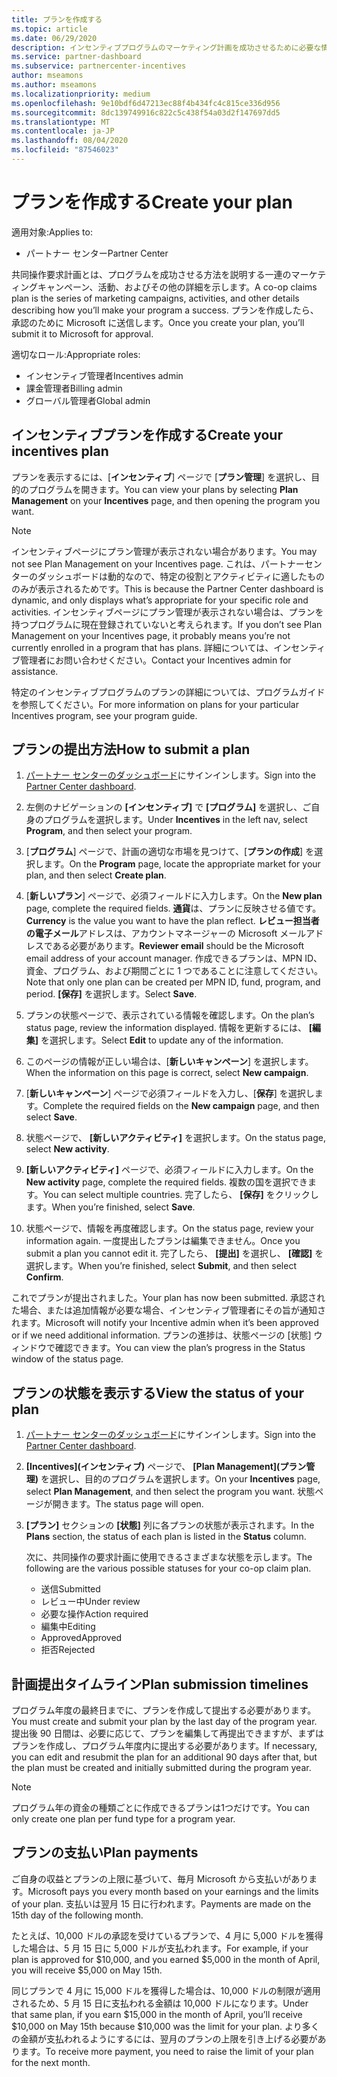 ```yaml
---
title: プランを作成する
ms.topic: article
ms.date: 06/29/2020
description: インセンティブプログラムのマーケティング計画を成功させるために必要な情報を収集して作成します。
ms.service: partner-dashboard
ms.subservice: partnercenter-incentives
author: mseamons
ms.author: mseamons
ms.localizationpriority: medium
ms.openlocfilehash: 9e10bdf6d47213ec88f4b434fc4c815ce336d956
ms.sourcegitcommit: 8dc139749916c822c5c438f54a03d2f147697dd5
ms.translationtype: MT
ms.contentlocale: ja-JP
ms.lasthandoff: 08/04/2020
ms.locfileid: "87546023"
---
```

# <a name="create-your-plan"></a><span data-ttu-id="8912d-103">プランを作成する</span><span class="sxs-lookup"><span data-stu-id="8912d-103">Create your plan</span></span>

<span data-ttu-id="8912d-104">適用対象:</span><span class="sxs-lookup"><span data-stu-id="8912d-104">Applies to:</span></span>

- <span data-ttu-id="8912d-105">パートナー センター</span><span class="sxs-lookup"><span data-stu-id="8912d-105">Partner Center</span></span>

<span data-ttu-id="8912d-106">共同操作要求計画とは、プログラムを成功させる方法を説明する一連のマーケティングキャンペーン、活動、およびその他の詳細を示します。</span><span class="sxs-lookup"><span data-stu-id="8912d-106">A co-op claims plan is the series of marketing campaigns, activities, and other details describing how you’ll make your program a success.</span></span> <span data-ttu-id="8912d-107">プランを作成したら、承認のために Microsoft に送信します。</span><span class="sxs-lookup"><span data-stu-id="8912d-107">Once you create your plan, you’ll submit it to Microsoft for approval.</span></span> 

<span data-ttu-id="8912d-108">適切なロール:</span><span class="sxs-lookup"><span data-stu-id="8912d-108">Appropriate roles:</span></span>

- <span data-ttu-id="8912d-109">インセンティブ管理者</span><span class="sxs-lookup"><span data-stu-id="8912d-109">Incentives admin</span></span>
- <span data-ttu-id="8912d-110">課金管理者</span><span class="sxs-lookup"><span data-stu-id="8912d-110">Billing admin</span></span>
- <span data-ttu-id="8912d-111">グローバル管理者</span><span class="sxs-lookup"><span data-stu-id="8912d-111">Global admin</span></span>

## <a name="create-your-incentives-plan"></a><span data-ttu-id="8912d-112">インセンティブプランを作成する</span><span class="sxs-lookup"><span data-stu-id="8912d-112">Create your incentives plan</span></span>

<span data-ttu-id="8912d-113">プランを表示するには、[**インセンティブ**] ページで [**プラン管理**] を選択し、目的のプログラムを開きます。</span><span class="sxs-lookup"><span data-stu-id="8912d-113">You can view your plans by selecting **Plan Management** on your **Incentives** page, and then opening the program you want.</span></span>

>[!NOTE]
><span data-ttu-id="8912d-114">インセンティブページにプラン管理が表示されない場合があります。</span><span class="sxs-lookup"><span data-stu-id="8912d-114">You may not see Plan Management on your Incentives page.</span></span> <span data-ttu-id="8912d-115">これは、パートナーセンターのダッシュボードは動的なので、特定の役割とアクティビティに適したもののみが表示されるためです。</span><span class="sxs-lookup"><span data-stu-id="8912d-115">This is because the Partner Center dashboard is dynamic, and only displays what’s appropriate for your specific role and activities.</span></span> <span data-ttu-id="8912d-116">インセンティブページにプラン管理が表示されない場合は、プランを持つプログラムに現在登録されていないと考えられます。</span><span class="sxs-lookup"><span data-stu-id="8912d-116">If you don’t see Plan Management on your Incentives page, it probably means you’re not currently enrolled in a program that has plans.</span></span> <span data-ttu-id="8912d-117">詳細については、インセンティブ管理者にお問い合わせください。</span><span class="sxs-lookup"><span data-stu-id="8912d-117">Contact your Incentives admin for assistance.</span></span>

<span data-ttu-id="8912d-118">特定のインセンティブプログラムのプランの詳細については、プログラムガイドを参照してください。</span><span class="sxs-lookup"><span data-stu-id="8912d-118">For more information on plans for your particular Incentives program, see your program guide.</span></span>

## <a name="how-to-submit-a-plan"></a><span data-ttu-id="8912d-119">プランの提出方法</span><span class="sxs-lookup"><span data-stu-id="8912d-119">How to submit a plan</span></span>

1. <span data-ttu-id="8912d-120">[パートナー センターのダッシュボード](https://partner.microsoft.com/dashboard/)にサインインします。</span><span class="sxs-lookup"><span data-stu-id="8912d-120">Sign into the [Partner Center dashboard](https://partner.microsoft.com/dashboard/).</span></span>

2. <span data-ttu-id="8912d-121">左側のナビゲーションの **[インセンティブ]** で **[プログラム]** を選択し、ご自身のプログラムを選択します。</span><span class="sxs-lookup"><span data-stu-id="8912d-121">Under **Incentives** in the left nav, select **Program**, and then select your program.</span></span> 

3. <span data-ttu-id="8912d-122">[**プログラム**] ページで、計画の適切な市場を見つけて、[**プランの作成**] を選択します。</span><span class="sxs-lookup"><span data-stu-id="8912d-122">On the **Program** page, locate the appropriate market for your plan, and then select **Create plan**.</span></span> 

4. <span data-ttu-id="8912d-123">[**新しいプラン**] ページで、必須フィールドに入力します。</span><span class="sxs-lookup"><span data-stu-id="8912d-123">On the **New plan** page, complete the required fields.</span></span> <span data-ttu-id="8912d-124">**通貨**は、プランに反映させる値です。</span><span class="sxs-lookup"><span data-stu-id="8912d-124">**Currency** is the value you want to have the plan reflect.</span></span> <span data-ttu-id="8912d-125">**レビュー担当者の電子メール**アドレスは、アカウントマネージャーの Microsoft メールアドレスである必要があります。</span><span class="sxs-lookup"><span data-stu-id="8912d-125">**Reviewer email** should be the Microsoft email address of your account manager.</span></span> <span data-ttu-id="8912d-126">作成できるプランは、MPN ID、資金、プログラム、および期間ごとに 1 つであることに注意してください。</span><span class="sxs-lookup"><span data-stu-id="8912d-126">Note that only one plan can be created per MPN ID, fund, program, and period.</span></span> <span data-ttu-id="8912d-127">**[保存]** を選択します。</span><span class="sxs-lookup"><span data-stu-id="8912d-127">Select **Save**.</span></span>

5. <span data-ttu-id="8912d-128">プランの状態ページで、表示されている情報を確認します。</span><span class="sxs-lookup"><span data-stu-id="8912d-128">On the plan’s status page, review the information displayed.</span></span> <span data-ttu-id="8912d-129">情報を更新するには、 **[編集]** を選択します。</span><span class="sxs-lookup"><span data-stu-id="8912d-129">Select **Edit** to update any of the information.</span></span>

6. <span data-ttu-id="8912d-130">このページの情報が正しい場合は、[**新しいキャンペーン**] を選択します。</span><span class="sxs-lookup"><span data-stu-id="8912d-130">When the information on this page is correct, select **New campaign**.</span></span>

7. <span data-ttu-id="8912d-131">[**新しいキャンペーン**] ページで必須フィールドを入力し、[**保存**] を選択します。</span><span class="sxs-lookup"><span data-stu-id="8912d-131">Complete the required fields on the **New campaign** page, and then select **Save**.</span></span>

8. <span data-ttu-id="8912d-132">状態ページで、 **[新しいアクティビティ]** を選択します。</span><span class="sxs-lookup"><span data-stu-id="8912d-132">On the status page, select **New activity**.</span></span> 

9. <span data-ttu-id="8912d-133">**[新しいアクティビティ]** ページで、必須フィールドに入力します。</span><span class="sxs-lookup"><span data-stu-id="8912d-133">On the **New activity** page, complete the required fields.</span></span> <span data-ttu-id="8912d-134">複数の国を選択できます。</span><span class="sxs-lookup"><span data-stu-id="8912d-134">You can select multiple countries.</span></span> <span data-ttu-id="8912d-135">完了したら、 **[保存]** をクリックします。</span><span class="sxs-lookup"><span data-stu-id="8912d-135">When you’re finished, select **Save**.</span></span> 

10. <span data-ttu-id="8912d-136">状態ページで、情報を再度確認します。</span><span class="sxs-lookup"><span data-stu-id="8912d-136">On the status page, review your information again.</span></span> <span data-ttu-id="8912d-137">一度提出したプランは編集できません。</span><span class="sxs-lookup"><span data-stu-id="8912d-137">Once you submit a plan you cannot edit it.</span></span> <span data-ttu-id="8912d-138">完了したら、 **[提出]** を選択し、 **[確認]** を選択します。</span><span class="sxs-lookup"><span data-stu-id="8912d-138">When you’re finished, select **Submit**, and then select **Confirm**.</span></span>

<span data-ttu-id="8912d-139">これでプランが提出されました。</span><span class="sxs-lookup"><span data-stu-id="8912d-139">Your plan has now been submitted.</span></span> <span data-ttu-id="8912d-140">承認された場合、または追加情報が必要な場合、インセンティブ管理者にその旨が通知されます。</span><span class="sxs-lookup"><span data-stu-id="8912d-140">Microsoft will notify your Incentive admin when it’s been approved or if we need additional information.</span></span> <span data-ttu-id="8912d-141">プランの進捗は、状態ページの [状態] ウィンドウで確認できます。</span><span class="sxs-lookup"><span data-stu-id="8912d-141">You can view the plan’s progress in the Status window of the status page.</span></span>

## <a name="view-the-status-of-your-plan"></a><span data-ttu-id="8912d-142">プランの状態を表示する</span><span class="sxs-lookup"><span data-stu-id="8912d-142">View the status of your plan</span></span>

1. <span data-ttu-id="8912d-143">[パートナー センターのダッシュボード](https://partner.microsoft.com/dashboard/)にサインインします。</span><span class="sxs-lookup"><span data-stu-id="8912d-143">Sign into the [Partner Center dashboard](https://partner.microsoft.com/dashboard/).</span></span>

2. <span data-ttu-id="8912d-144">**[Incentives]\(インセンティブ\)** ページで、 **[Plan Management]\(プラン管理\)** を選択し、目的のプログラムを選択します。</span><span class="sxs-lookup"><span data-stu-id="8912d-144">On your **Incentives** page, select **Plan Management**, and then select the program you want.</span></span> <span data-ttu-id="8912d-145">状態ページが開きます。</span><span class="sxs-lookup"><span data-stu-id="8912d-145">The status page will open.</span></span>

3. <span data-ttu-id="8912d-146">**[プラン]** セクションの **[状態]** 列に各プランの状態が表示されます。</span><span class="sxs-lookup"><span data-stu-id="8912d-146">In the **Plans** section, the status of each plan is listed in the **Status** column.</span></span>

   <span data-ttu-id="8912d-147">次に、共同操作の要求計画に使用できるさまざまな状態を示します。</span><span class="sxs-lookup"><span data-stu-id="8912d-147">The following are the various possible statuses for your co-op claim plan.</span></span>

   - <span data-ttu-id="8912d-148">送信</span><span class="sxs-lookup"><span data-stu-id="8912d-148">Submitted</span></span>
   - <span data-ttu-id="8912d-149">レビュー中</span><span class="sxs-lookup"><span data-stu-id="8912d-149">Under review</span></span>
   - <span data-ttu-id="8912d-150">必要な操作</span><span class="sxs-lookup"><span data-stu-id="8912d-150">Action required</span></span>
   - <span data-ttu-id="8912d-151">編集中</span><span class="sxs-lookup"><span data-stu-id="8912d-151">Editing</span></span>
   - <span data-ttu-id="8912d-152">Approved</span><span class="sxs-lookup"><span data-stu-id="8912d-152">Approved</span></span>
   - <span data-ttu-id="8912d-153">拒否</span><span class="sxs-lookup"><span data-stu-id="8912d-153">Rejected</span></span>

## <a name="plan-submission-timelines"></a><span data-ttu-id="8912d-154">計画提出タイムライン</span><span class="sxs-lookup"><span data-stu-id="8912d-154">Plan submission timelines</span></span>

<span data-ttu-id="8912d-155">プログラム年度の最終日までに、プランを作成して提出する必要があります。</span><span class="sxs-lookup"><span data-stu-id="8912d-155">You must create and submit your plan by the last day of the program year.</span></span> <span data-ttu-id="8912d-156">提出後 90 日間は、必要に応じて、プランを編集して再提出できますが、まずはプランを作成し、プログラム年度内に提出する必要があります。</span><span class="sxs-lookup"><span data-stu-id="8912d-156">If necessary, you can edit and resubmit the plan for an additional 90 days after that, but the plan must be created and initially submitted during the program year.</span></span>

>[!NOTE]
> <span data-ttu-id="8912d-157">プログラム年の資金の種類ごとに作成できるプランは1つだけです。</span><span class="sxs-lookup"><span data-stu-id="8912d-157">You can only create one plan per fund type for a program year.</span></span>

## <a name="plan-payments"></a><span data-ttu-id="8912d-158">プランの支払い</span><span class="sxs-lookup"><span data-stu-id="8912d-158">Plan payments</span></span>

<span data-ttu-id="8912d-159">ご自身の収益とプランの上限に基づいて、毎月 Microsoft から支払いがあります。</span><span class="sxs-lookup"><span data-stu-id="8912d-159">Microsoft pays you every month based on your earnings and the limits of your plan.</span></span> <span data-ttu-id="8912d-160">支払いは翌月 15 日に行われます。</span><span class="sxs-lookup"><span data-stu-id="8912d-160">Payments are made on the 15th day of the following month.</span></span>

<span data-ttu-id="8912d-161">たとえば、10,000 ドルの承認を受けているプランで、4 月に 5,000 ドルを獲得した場合は、5 月 15 日に 5,000 ドルが支払われます。</span><span class="sxs-lookup"><span data-stu-id="8912d-161">For example, if your plan is approved for $10,000, and you earned $5,000 in the month of April, you will receive $5,000 on May 15th.</span></span>

<span data-ttu-id="8912d-162">同じプランで 4 月に 15,000 ドルを獲得した場合は、10,000 ドルの制限が適用されるため、5 月 15 日に支払われる金額は 10,000 ドルになります。</span><span class="sxs-lookup"><span data-stu-id="8912d-162">Under that same plan, if you earn $15,000 in the month of April, you’ll receive $10,000 on May 15th because $10,000 was the limit for your plan.</span></span> <span data-ttu-id="8912d-163">より多くの金額が支払われるようにするには、翌月のプランの上限を引き上げる必要があります。</span><span class="sxs-lookup"><span data-stu-id="8912d-163">To receive more payment, you need to raise the limit of your plan for the next month.</span></span>
